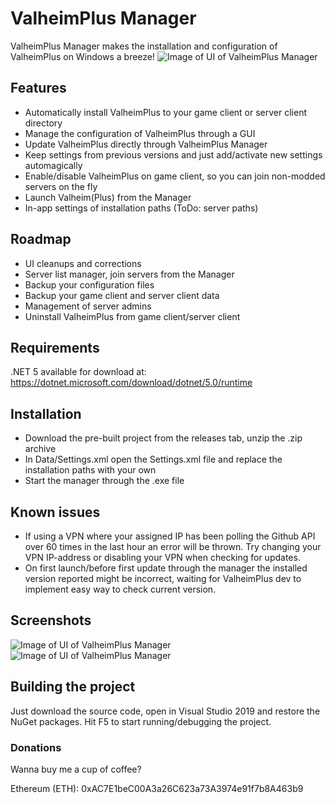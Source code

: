 # ValheimPlus Manager
ValheimPlus Manager makes the installation and configuration of ValheimPlus on Windows a breeze!
![Image of UI of ValheimPlus Manager](/Gfx/ValheimPlusManager.png)

## Features
- Automatically install ValheimPlus to your game client or server client directory
- Manage the configuration of ValheimPlus through a GUI
- Update ValheimPlus directly through ValheimPlus Manager
- Keep settings from previous versions and just add/activate new settings automagically
- Enable/disable ValheimPlus on game client, so you can join non-modded servers on the fly
- Launch Valheim(Plus) from the Manager
- In-app settings of installation paths (ToDo: server paths)
## Roadmap
- UI cleanups and corrections
- Server list manager, join servers from the Manager
- Backup your configuration files
- Backup your game client and server client data
- Management of server admins
- Uninstall ValheimPlus from game client/server client
## Requirements
.NET 5 available for download at: https://dotnet.microsoft.com/download/dotnet/5.0/runtime
## Installation
- Download the pre-built project from the releases tab, unzip the .zip archive
- In Data/Settings.xml open the Settings.xml file and replace the installation paths with your own
- Start the manager through the .exe file
## Known issues
- If using a VPN where your assigned IP has been polling the Github API over 60 times in the last hour an error will be thrown. Try changing your VPN IP-address or disabling your VPN when checking for updates.
- On first launch/before first update through the manager the installed version reported might be incorrect, waiting for ValheimPlus dev to implement easy way to check current version.
## Screenshots
![Image of UI of ValheimPlus Manager](/Gfx/ValheimPlusManager.png)
![Image of UI of ValheimPlus Manager](/Gfx/ValheimPlusManager-ConfigurationManager.png)

## Building the project
Just download the source code, open in Visual Studio 2019 and restore the NuGet packages. Hit F5 to start running/debugging the project.
### Donations
Wanna buy me a cup of coffee?

Ethereum (ETH): 0xAC7E1beC00A3a26C623a73A3974e91f7b8A463b9